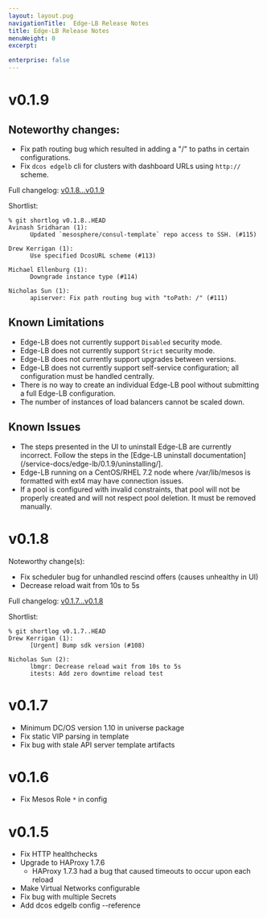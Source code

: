 ```yaml
---
layout: layout.pug
navigationTitle:  Edge-LB Release Notes
title: Edge-LB Release Notes
menuWeight: 0
excerpt:

enterprise: false
---
```


# v0.1.9

## Noteworthy changes:

- Fix path routing bug which resulted in adding a "/" to paths in certain configurations.
- Fix `dcos edgelb` cli for clusters with dashboard URLs using `http://` scheme.

Full changelog: [v0.1.8...v0.1.9](https://github.com/mesosphere/dcos-edge-lb/compare/v0.1.8...v0.1.9)

Shortlist:

```
% git shortlog v0.1.8..HEAD
Avinash Sridharan (1):
      Updated `mesosphere/consul-template` repo access to SSH. (#115)

Drew Kerrigan (1):
      Use specified DcosURL scheme (#113)

Michael Ellenburg (1):
      Downgrade instance type (#114)

Nicholas Sun (1):
      apiserver: Fix path routing bug with "toPath: /" (#111)
```

## Known Limitations

* Edge-LB does not currently support `Disabled` security mode.
* Edge-LB does not currently support `Strict` security mode.
* Edge-LB does not currently support upgrades between versions.
* Edge-LB does not currently support self-service configuration; all configuration must be handled centrally.
* There is no way to create an individual Edge-LB pool without submitting a full Edge-LB configuration.
* The number of instances of load balancers cannot be scaled down.

## Known Issues

* The steps presented in the UI to uninstall Edge-LB are currently incorrect. Follow the steps in the [Edge-LB uninstall documentation](/service-docs/edge-lb/0.1.9/uninstalling/].
* Edge-LB running on a CentOS/RHEL 7.2 node where /var/lib/mesos is formatted with ext4 may have connection issues.
* If a pool is configured with invalid constraints, that pool will not be properly created and will not respect pool deletion.  It must be removed manually.

# v0.1.8

Noteworthy change(s):

- Fix scheduler bug for unhandled rescind offers (causes unhealthy in UI)
- Decrease reload wait from 10s to 5s

Full changelog: [v0.1.7...v0.1.8](https://github.com/mesosphere/dcos-edge-lb/compare/v0.1.7...v0.1.8)

Shortlist:

```
% git shortlog v0.1.7..HEAD
Drew Kerrigan (1):
      [Urgent] Bump sdk version (#108)

Nicholas Sun (2):
      lbmgr: Decrease reload wait from 10s to 5s
      itests: Add zero downtime reload test
```

# v0.1.7

* Minimum DC/OS version 1.10 in universe package
* Fix static VIP parsing in template
* Fix bug with stale API server template artifacts

# v0.1.6

* Fix Mesos Role `*` in config

# v0.1.5

* Fix HTTP healthchecks
* Upgrade to HAProxy 1.7.6
    * HAProxy 1.7.3 had a bug that caused timeouts to occur upon each reload
* Make Virtual Networks configurable
* Fix bug with multiple Secrets
* Add dcos edgelb config --reference
